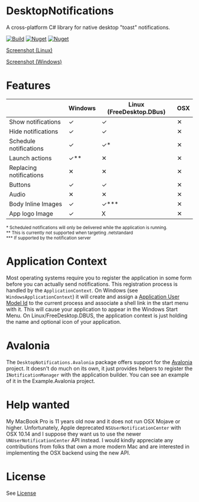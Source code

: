 # DesktopNotifications

A cross-platform C# library for native desktop "toast" notifications.

[![Build](https://github.com/pr8x/DesktopNotifications/actions/workflows/build.yml/badge.svg?branch=master)](https://github.com/pr8x/DesktopNotifications/actions/workflows/build.yml)
[![Nuget](https://img.shields.io/nuget/v/DesktopNotifications)](https://www.nuget.org/packages/DesktopNotifications/)
[![Nuget](https://img.shields.io/nuget/dt/DesktopNotifications)](https://www.nuget.org/packages/DesktopNotifications/)

[Screenshot (Linux)](.github/images/linux_demo_image_06_02_21.png?raw=true)

[Screenshot (Windows)](.github/images/win_demo_image_06_02_21.png?raw=true)

# Features

|                          | Windows | Linux (FreeDesktop.DBus) | OSX |
|--------------------------|---------|---------------------|-----|
| Show notifications  | ✓       | ✓                   | ✕   |
| Hide notifications  | ✓       | ✓                   | ✕   |
| Schedule notifications | ✓       | ✓*                   | ✕   |
| Launch actions         | ✓**       | ✕                   |  ✕   |
| Replacing notifications                | ✕       | ✕                   |  ✕   |
| Buttons                  | ✓       | ✓                   |  ✕   |
| Audio                  | ✕       | ✕                   |  ✕   |
| Body Inline Images                  | ✓       | ✓***                   |  ✕   |
| App logo Image                  | ✓       | X                   |  ✕   |

<sub> * Scheduled notifications will only be delivered while the application is running. </sub>  
<sub> ** This is currently not supported when targeting .netstandard </sub>  
<sub> *** If supported by the notification server </sub>

# Application Context

Most operating systems require you to register the application in some form before you can actually send notifications. This registration process is handled by the `ApplicationContext`. On Windows (see `WindowsApplicationContext`) it will create and assign a [Application User Model Id](https://docs.microsoft.com/en-us/windows/win32/shell/appids) to the current process and associate a shell link in the start menu with it. This will cause your application to appear in the Windows Start Menu.  On Linux/FreeDesktop.DBUS, the application context is just holding the name and optional icon of your application.

# Avalonia

The `DesktopNotifications.Avalonia` package offers support for the [Avalonia](https://github.com/AvaloniaUI/Avalonia) project. It doesn't do much on its own, it just provides helpers to register
the `INotificationManager` with the application builder. You can see an example of it in the Example.Avalonia project.


# Help wanted

My MacBook Pro is 11 years old now and it does not run OSX Mojave or higher. Unfortunately, Apple deprecated `NSUserNotificationCenter` with OSX 10.14 and I suppose they want us to use the newer `UNUserNotificationCenter` API instead. I would kindly appreciate any contributions from folks that own a more modern Mac and are interested in implementing the OSX backend using the new API.

# License

See [License](LICENSE.md)
